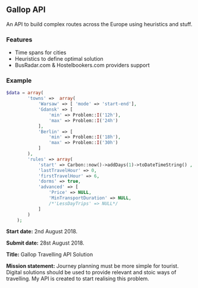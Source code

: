 
## Gallop API

An API to build complex routes across the Europe using heuristics and stuff.

### Features

* Time spans for cities
* Heuristics to define optimal solution
* BusRadar.com & Hostelbookers.com providers support

### Example
```php
$data = array(
        'towns' =>  array(
            'Warsaw' => [ 'mode' => 'start-end'],
            'Gdansk' => [   
                'min' => Problem::I('12h'),
                'max' => Problem::I('24h')
            ],
            'Berlin' => [   
                'min' => Problem::I('18h'),
                'max' => Problem::I('30h')
            ]   
        ),
        'rules' => array(
            'start' => Carbon::now()->addDays(1)->toDateTimeString() ,
            'lastTravelHour' => 0,
            'firstTravelHour' => 6,
            'dorms' => true,
            'advanced' => [
                'Price' => NULL,
                'MinTransportDuration' => NULL,
                /*'LessDayTrips' => NULL*/
            ]
        )
    );
```

**Start date:** 2nd August 2018.

**Submit date:** 28st August 2018.

**Title:** Gallop Travelling API Solution

**Mission statement:** Journey planning must be more simple for tourist. Digital solutions should be used to provide relevant and stoic ways of travelling. My API is created to start realising this problem.


